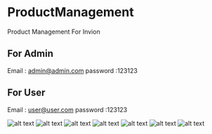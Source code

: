 # ProductManagement
Product Management For Invion

## For Admin
Email : admin@admin.com
password :123123

## For User
Email : user@user.com
password :123123



![alt text](https://i.imgur.com/CrhHFN8.png)
![alt text](https://i.imgur.com/jUcr2Jx.png)
![alt text](https://i.imgur.com/EmPznj9.png)
![alt text](https://i.imgur.com/SgnX7TX.png)
![alt text](https://i.imgur.com/SgnX7TX.png)
![alt text](https://i.imgur.com/veme7aG.png)
![alt text](https://i.imgur.com/G9QaI68.png)

